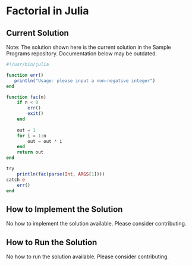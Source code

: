 # Factorial in Julia

## Current Solution

Note: The solution shown here is the current solution in the Sample Programs repository. Documentation below may be outdated.

```Julia
#!/usr/bin/julia

function err() 
   println("Usage: please input a non-negative integer")
end

function fac(n)
    if n < 0
        err()
        exit()
    end
        
    out = 1
    for i = 1:n
        out = out * i
    end
    return out
end

try
    println(fac(parse(Int, ARGS[1])))
catch e
    err()
end

```

## How to Implement the Solution

No how to implement the solution available. Please consider contributing.

## How to Run the Solution

No how to run the solution available. Please consider contributing.